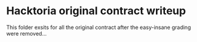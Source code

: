 # Hacktoria original contract writeup

This folder exsits for all the original contract after the easy-insane grading were removed...
